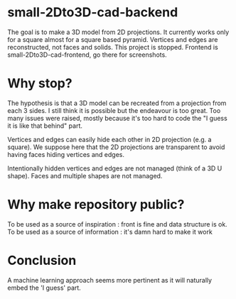 # small-2Dto3D-cad-backend
The goal is to make a 3D model from 2D projections. It currently works only for a square almost for a square based pyramid.
Vertices and edges are reconstructed, not faces and solids.
This project is stopped.
Frontend is small-2Dto3D-cad-frontend, go there for screenshots.

# Why stop?
The hypothesis is that a 3D model can be recreated from a projection from each 3 sides. I still think it is possible but the endeavour is too great. 
Too many issues were raised, mostly because it's too hard to code the "I guess it is like that behind" part.

Vertices and edges can easily hide each other in 2D projection (e.g. a square). We suppose here that the 2D projections are transparent to avoid having faces hiding vertices and edges. 

Intentionally hidden vertices and edges are not managed (think of a 3D U shape).
Faces and multiple shapes are not managed.

# Why make repository public?
To be used as a source of inspiration : front is fine and data structure is ok.
To be used as a source of information : it's damn hard to make it work

# Conclusion
A machine learning approach seems more pertinent as it will naturally embed the 'I guess' part. 
